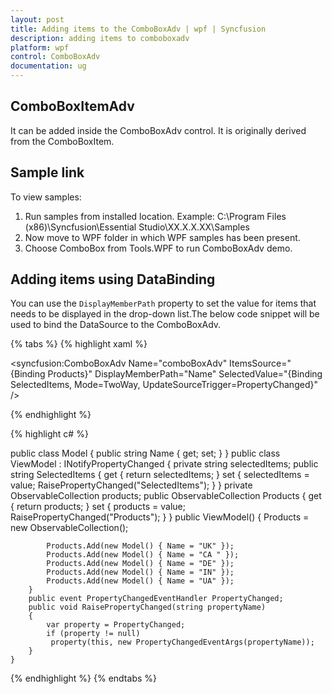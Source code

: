 ```yaml
---
layout: post
title: Adding items to the ComboBoxAdv | wpf | Syncfusion
description: adding items to comboboxadv 
platform: wpf
control: ComboBoxAdv
documentation: ug
---
```


## ComboBoxItemAdv 

It can be added inside the ComboBoxAdv control. It is originally derived from the ComboBoxItem.

## Sample link

To view samples:

1. Run samples from installed location.
   Example: C:\Program Files (x86)\Syncfusion\Essential Studio\XX.X.X.XX\Samples
2. Now move to WPF folder in which WPF samples has been present.
4. Choose ComboBox from Tools.WPF to run ComboBoxAdv demo.

## Adding items using DataBinding  

You can use the `DisplayMemberPath` property to set the value for items that needs to be displayed in the drop-down list.The below code snippet will be used to bind the DataSource to the ComboBoxAdv.

{% tabs %}
{% highlight xaml %}

<syncfusion:ComboBoxAdv Name="comboBoxAdv" ItemsSource="{Binding Products}"               DisplayMemberPath="Name"                                                         SelectedValue="{Binding SelectedItems, Mode=TwoWay, UpdateSourceTrigger=PropertyChanged}" />

{% endhighlight %}

{% highlight c# %}

public class Model
{ 
    public string Name { get; set; }
}
    public class ViewModel : INotifyPropertyChanged
    {
        private string selectedItems;
        public string SelectedItems
        {
            get
            {
                return selectedItems;
            }
            set
            {
                selectedItems = value;
                RaisePropertyChanged("SelectedItems");
            }
        }
        private ObservableCollection<Model> products;
        public ObservableCollection<Model> Products
        {
            get 
            { 
                return products; 
            }
            set 
            {
                products = value;
                RaisePropertyChanged("Products");
            }
        }
        public ViewModel()
        {
            Products = new ObservableCollection<Model1>();

            Products.Add(new Model() { Name = "UK" });
            Products.Add(new Model() { Name = "CA " });
            Products.Add(new Model() { Name = "DE" });
            Products.Add(new Model() { Name = "IN" });
            Products.Add(new Model() { Name = "UA" });
        }
        public event PropertyChangedEventHandler PropertyChanged;
        public void RaisePropertyChanged(string propertyName)
        {
            var property = PropertyChanged;
            if (property != null)
             property(this, new PropertyChangedEventArgs(propertyName));
        }
    }
{% endhighlight %}
{% endtabs %}
